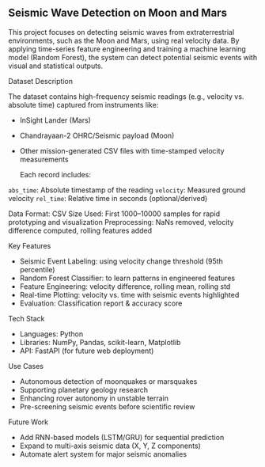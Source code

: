 ## Seismic Wave Detection on Moon and Mars

This project focuses on detecting seismic waves from extraterrestrial environments, such as the Moon and Mars, using real velocity data. By applying time-series feature engineering and training a machine learning model (Random Forest), the system can detect potential seismic events with visual and statistical outputs.

Dataset Description

The dataset contains high-frequency seismic readings (e.g., velocity vs. absolute time) captured from instruments like:

* InSight Lander (Mars)
* Chandrayaan-2 OHRC/Seismic payload (Moon)
* Other mission-generated CSV files with time-stamped velocity measurements

    Each record includes:

`abs_time`: Absolute timestamp of the reading
`velocity`: Measured ground velocity
`rel_time`: Relative time in seconds (optional/derived)

Data Format: CSV
Size Used: First 1000–10000 samples for rapid prototyping and visualization
Preprocessing: NaNs removed, velocity difference computed, rolling features added

Key Features

* Seismic Event Labeling: using velocity change threshold (95th percentile)
* Random Forest Classifier: to learn patterns in engineered features
* Feature Engineering: velocity difference, rolling mean, rolling std
* Real-time Plotting: velocity vs. time with seismic events highlighted
* Evaluation: Classification report & accuracy score

Tech Stack

* Languages: Python
* Libraries: NumPy, Pandas, scikit-learn, Matplotlib
* API: FastAPI (for future web deployment)

Use Cases

* Autonomous detection of moonquakes or marsquakes
* Supporting planetary geology research
* Enhancing rover autonomy in unstable terrain
* Pre-screening seismic events before scientific review

Future Work

* Add RNN-based models (LSTM/GRU) for sequential prediction
* Expand to multi-axis seismic data (X, Y, Z components)
* Automate alert system for major seismic anomalies
